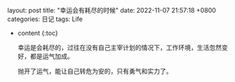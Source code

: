 layout: post
title:  "幸运会有耗尽的时候"
date:   2022-11-07 21:57:18 +0800
categories: 日记
tags: Life


* content
{:toc}

	幸运是会耗尽的，过往在没有自己主宰计划的情况下，工作环境，生活忽然变好，都是运气加成。


	抛开了运气，能让自己转危为安的，只有勇气和实力了。


